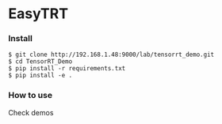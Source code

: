 EasyTRT
===
### **Install**
```shell
$ git clone http://192.168.1.48:9000/lab/tensorrt_demo.git
$ cd TensorRT_Demo
$ pip install -r requirements.txt
$ pip install -e .
```
### **How to use**
Check demos

